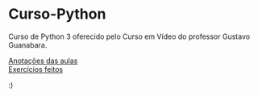 # Curso-Python
 Curso de Python 3 oferecido pelo Curso em Vídeo do professor Gustavo Guanabara.

 <a href="https://opauloss.github.io/Curso-Python/Aulas">Anotações das aulas</a><br>
 <a href="https://opauloss.github.io/Curso-Python/Desafios">Exercícios feitos</a>

 :)

